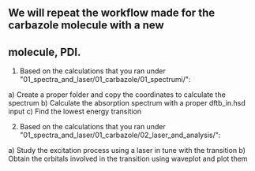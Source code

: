 ## We will repeat the workflow made for the carbazole molecule with a new
## molecule, PDI.

1) Based on the calculations that you ran under "01_spectra_and_laser/01_carbazole/01_spectrumi/":

  a) Create a proper folder and copy the coordinates to calculate the spectrum
  b) Calculate the absorption spectrum with a proper dftb_in.hsd input
  c) Find the lowest energy transition

2) Based on the calculations that you ran under "01_spectra_and_laser/01_carbazole/02_laser_and_analysis/":

  a) Study the excitation process using a laser in tune with the transition
  b) Obtain the orbitals involved in the transition using waveplot and plot them
 
